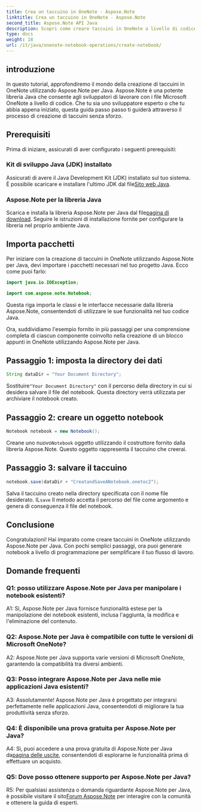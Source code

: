 ```yaml
---
title: Crea un taccuino in OneNote - Aspose.Note
linktitle: Crea un taccuino in OneNote - Aspose.Note
second_title: Aspose.Note API Java
description: Scopri come creare taccuini in OneNote a livello di codice utilizzando Aspose.Note per Java. Semplifica il tuo flusso di lavoro con questa guida passo passo.
type: docs
weight: 18
url: /it/java/onenote-notebook-operations/create-notebook/
---
```

## introduzione

In questo tutorial, approfondiremo il mondo della creazione di taccuini in OneNote utilizzando Aspose.Note per Java. Aspose.Note è una potente libreria Java che consente agli sviluppatori di lavorare con i file Microsoft OneNote a livello di codice. Che tu sia uno sviluppatore esperto o che tu abbia appena iniziato, questa guida passo passo ti guiderà attraverso il processo di creazione di taccuini senza sforzo.

## Prerequisiti

Prima di iniziare, assicurati di aver configurato i seguenti prerequisiti:

### Kit di sviluppo Java (JDK) installato

Assicurati di avere il Java Development Kit (JDK) installato sul tuo sistema. È possibile scaricare e installare l'ultimo JDK dal file[Sito web Java](https://www.oracle.com/java/technologies/javase-jdk15-downloads.html).

### Aspose.Note per la libreria Java

 Scarica e installa la libreria Aspose.Note per Java dal file[pagina di download](https://releases.aspose.com/note/java/). Seguire le istruzioni di installazione fornite per configurare la libreria nel proprio ambiente Java.

## Importa pacchetti

Per iniziare con la creazione di taccuini in OneNote utilizzando Aspose.Note per Java, devi importare i pacchetti necessari nel tuo progetto Java. Ecco come puoi farlo:

```java
import java.io.IOException;

import com.aspose.note.Notebook;
```

Questa riga importa le classi e le interfacce necessarie dalla libreria Aspose.Note, consentendoti di utilizzare le sue funzionalità nel tuo codice Java.

Ora, suddividiamo l'esempio fornito in più passaggi per una comprensione completa di ciascun componente coinvolto nella creazione di un blocco appunti in OneNote utilizzando Aspose.Note per Java.

## Passaggio 1: imposta la directory dei dati

```java
String dataDir = "Your Document Directory";
```

 Sostituire`"Your Document Directory"` con il percorso della directory in cui si desidera salvare il file del notebook. Questa directory verrà utilizzata per archiviare il notebook creato.

## Passaggio 2: creare un oggetto notebook

```java
Notebook notebook = new Notebook();
```

 Creane uno nuovo`Notebook` oggetto utilizzando il costruttore fornito dalla libreria Aspose.Note. Questo oggetto rappresenta il taccuino che creerai.

## Passaggio 3: salvare il taccuino

```java
notebook.save(dataDir + "CreatandSaveANotebook.onetoc2");
```

 Salva il taccuino creato nella directory specificata con il nome file desiderato. IL`save` Il metodo accetta il percorso del file come argomento e genera di conseguenza il file del notebook.

## Conclusione

Congratulazioni! Hai imparato come creare taccuini in OneNote utilizzando Aspose.Note per Java. Con pochi semplici passaggi, ora puoi generare notebook a livello di programmazione per semplificare il tuo flusso di lavoro.

## Domande frequenti

### Q1: posso utilizzare Aspose.Note per Java per manipolare i notebook esistenti?

A1: Sì, Aspose.Note per Java fornisce funzionalità estese per la manipolazione dei notebook esistenti, inclusa l'aggiunta, la modifica e l'eliminazione del contenuto.

### Q2: Aspose.Note per Java è compatibile con tutte le versioni di Microsoft OneNote?

A2: Aspose.Note per Java supporta varie versioni di Microsoft OneNote, garantendo la compatibilità tra diversi ambienti.

### Q3: Posso integrare Aspose.Note per Java nelle mie applicazioni Java esistenti?

A3: Assolutamente! Aspose.Note per Java è progettato per integrarsi perfettamente nelle applicazioni Java, consentendoti di migliorare la tua produttività senza sforzo.

### Q4: È disponibile una prova gratuita per Aspose.Note per Java?

 A4: Sì, puoi accedere a una prova gratuita di Aspose.Note per Java da[pagina delle uscite](https://releases.aspose.com/), consentendoti di esplorarne le funzionalità prima di effettuare un acquisto.

### Q5: Dove posso ottenere supporto per Aspose.Note per Java?

 R5: Per qualsiasi assistenza o domanda riguardante Aspose.Note per Java, è possibile visitare il sito[Forum Aspose.Note](https://forum.aspose.com/c/note/28) per interagire con la comunità e ottenere la guida di esperti.
